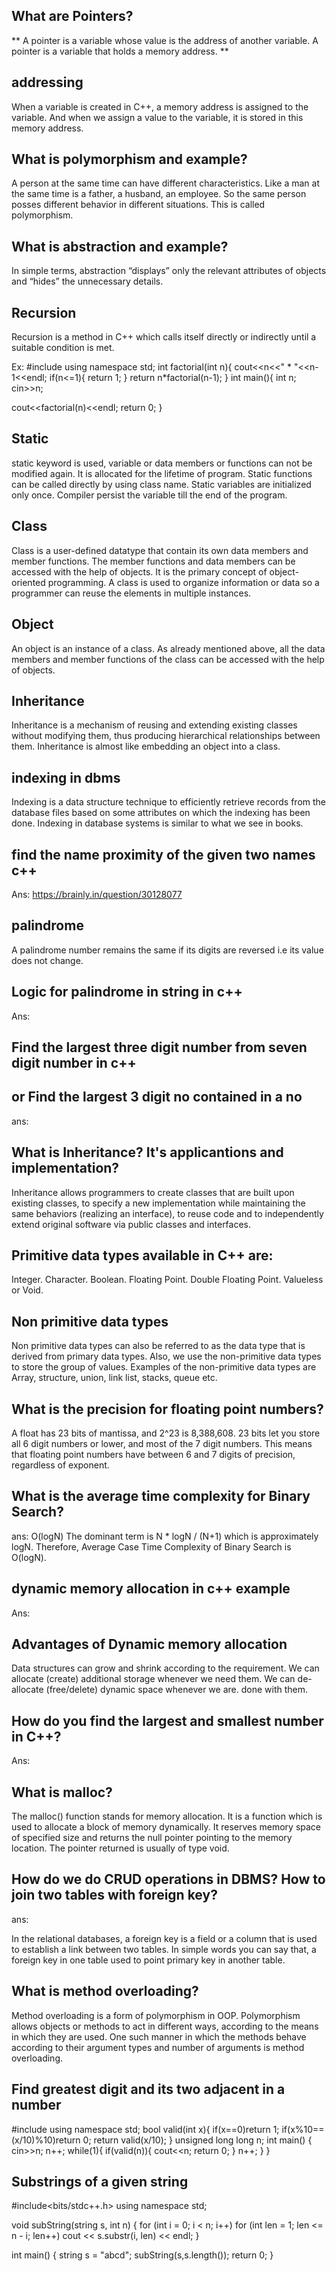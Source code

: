 ## What are Pointers?
** A pointer is a variable whose value is the address of another variable. A pointer is a variable that holds a memory address. **

## addressing
When a variable is created in C++, a memory address is assigned to the variable. And when we assign a value to the variable, it is stored in this memory address.

## What is polymorphism and example?

A person at the same time can have different characteristics. Like a man at the same time is a father, a husband, an employee. So the same person posses different behavior in different situations. This is called polymorphism.

## What is abstraction and example?

In simple terms, abstraction “displays” only the relevant attributes of objects and “hides” the unnecessary details.

## Recursion
Recursion is a method in C++ which calls itself directly or indirectly until a suitable condition is met.

Ex:
#include<iostream>
using namespace std;
int factorial(int n){
    cout<<n<<" * "<<n-1<<endl;
    if(n<=1){
        return 1;
    }
    return n*factorial(n-1);
}
int main(){
  int n;
  cin>>n;
  
  cout<<factorial(n)<<endl;
  return 0;
}

  ## Static
  
  static keyword is used, variable or data members or functions can not be modified again. It is allocated for the lifetime of program. Static functions can be called directly by using class name. Static variables are initialized only once. Compiler persist the variable till the end of the program.
  
  ## Class
  
  Class is a user-defined datatype that contain its own data members and member functions. The member functions and data members can be accessed with the help of objects. It is the primary concept of object-oriented programming. A class is used to organize information or data so a programmer can reuse the elements in multiple instances.
## Object
  An object is an instance of a class. As already mentioned above, all the data members and member functions of the class can be accessed with the help of objects.

  ## Inheritance
  
  Inheritance is a mechanism of reusing and extending existing classes without modifying them, thus producing hierarchical relationships between them. Inheritance is almost like embedding an object into a class.

  ## indexing in dbms
  
Indexing is a data structure technique to efficiently retrieve records from the database files based on some attributes on which the indexing has been done. Indexing in database systems is similar to what we see in books.
  
 ## find the name proximity of the given two names c++
  Ans: https://brainly.in/question/30128077
  
  ## palindrome
  
  A palindrome number remains the same if its digits are reversed i.e its value does not change.
  
  ## Logic for palindrome in string in c++
  Ans:
  
  
  ## Find the largest three digit number from seven digit number in c++
  ## or Find the largest 3 digit no contained in a no
  
  ans:
  
  ## What is Inheritance? It's applicantions and implementation?
Inheritance allows programmers to create classes that are built upon existing classes, to specify a new implementation while maintaining the same behaviors (realizing an interface), to reuse code and to independently extend original software via public classes and interfaces.

 ## Primitive data types available in C++ are:
Integer.
Character.
Boolean.
Floating Point.
Double Floating Point.
Valueless or Void.
  
  ## Non primitive data types
  
  Non primitive data types can also be referred to as the data type that is derived from primary data types. Also, we use the non-primitive data types to store the group of values. Examples of the non-primitive data types are Array, structure, union, link list, stacks, queue etc.

  ## What is the precision for floating point numbers?
  
A float has 23 bits of mantissa, and 2^23 is 8,388,608. 23 bits let you store all 6 digit numbers or lower, and most of the 7 digit numbers. This means that floating point numbers have between 6 and 7 digits of precision, regardless of exponent.
  
## What is the average time complexity for Binary Search?

ans:  O(logN)
The dominant term is N * logN / (N+1) which is approximately logN. Therefore, Average Case Time Complexity of Binary Search is O(logN).
  
  ## dynamic memory allocation in c++ example
  Ans: 
  
 ## Advantages of Dynamic memory allocation
Data structures can grow and shrink according to the requirement. We can allocate (create) additional storage whenever we need them. We can de-allocate (free/delete) dynamic space whenever we are. done with them.
  
  ## How do you find the largest and smallest number in C++?
  Ans:
  
  ## What is malloc?

  The malloc() function stands for memory allocation. It is a function which is used to allocate a block of memory dynamically. It reserves memory space of specified size and returns the null pointer pointing to the memory location. The pointer returned is usually of type void.
  
  ## How do we do CRUD operations in DBMS? How to join two tables with foreign key?
  
  ans:
  
  In the relational databases, a foreign key is a field or a column that is used to establish a link between two tables.
In simple words you can say that, a foreign key in one table used to point primary key in another table.
  
  
 ## What is method overloading?
Method overloading is a form of polymorphism in OOP. Polymorphism allows objects or methods to act in different ways, according to the means in which they are used. One such manner in which the methods behave according to their argument types and number of arguments is method overloading.
  
 ## Find greatest digit and its two adjacent in a number
#include <iostream>
using namespace std;
bool valid(int x){
    if(x==0)return 1;
    if(x%10==(x/10)%10)return 0;
    return valid(x/10);
}
unsigned long long n;
int main() {
    cin>>n;
    n++;
    while(1){
        if(valid(n)){
            cout<<n;
            return 0;
        }
        n++;
    }
}
 
  
## Substrings of a given string

#include<bits/stdc++.h>
using namespace std;

void subString(string s, int n)
{
	for (int i = 0; i < n; i++)
		for (int len = 1; len <= n - i; len++)
			cout << s.substr(i, len) << endl;
}

int main()
{
	string s = "abcd";
	subString(s,s.length());
	return 0;
}
